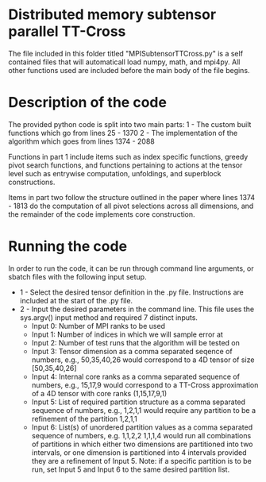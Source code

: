 # Distributed memory subtensor parallel TT-Cross

The file included in this folder titled "MPISubtensorTTCross.py" is a self contained files that will automaticall load numpy, math, and mpi4py. All other functions used are included before the main body of the file begins.

# Description of the code

The provided python code is split into two main parts:
1 - The custom built functions which go from lines 25 - 1370
2 - The implementation of the algorithm which goes from lines 1374 - 2088

Functions in part 1 include items such as index specific functions, greedy pivot search functions, and functions pertaining to actions at the tensor level such as entrywise computation, unfoldings, and superblock constructions.

Items in part two follow the structure outlined in the paper where lines 1374 - 1813 do the computation of all pivot selections across all dimensions, and the remainder of the code implements core construction. 

# Running the code

In order to run the code, it can be run through command line arguments, or sbatch files with the following input setup. 
* 1 - Select the desired tensor definition in the .py file. Instructions are included at the start of the .py file.
* 2 - Input the desired parameters in the command line. This file uses the sys.argv() input method and required 7 distinct inputs.
  * Input 0: Number of MPI ranks to be used
  * Input 1: Number of indices in which we will sample error at
  * Input 2: Number of test runs that the algorithm will be tested on
  * Input 3: Tensor dimension as a comma separated seqence of numbers, e.g., 50,35,40,26 would correspond to a 4D tensor of size [50,35,40,26]
  * Input 4: Internal core ranks as a comma separated sequence of numbers, e.g., 15,17,9 would correspond to a TT-Cross approximation of a 4D tensor with core ranks (1,15,17,9,1)
  * Input 5: List of required partition structure as a comma separated sequence of numbers, e.g., 1,2,1,1 would require any partition to be a refinement of the partition 1,2,1,1
  * Input 6: List(s) of unordered partition values as a comma separated sequence of numbers, e.g. 1,1,2,2 1,1,1,4 would run all combinations of partitions in which either two     dimensions are partitioned into two intervals, or one dimension is partitioned into 4 intervals provided they are a refinement of Input 5. Note: if a specific partition is to be run, set Input 5 and Input 6 to the same desired partition list.






